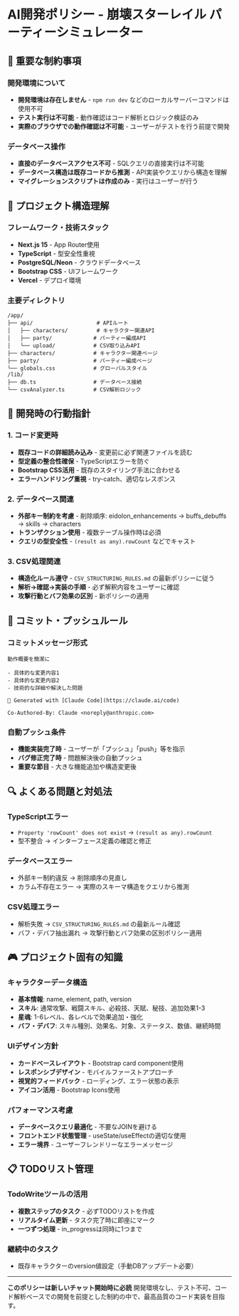 # AI開発ポリシー - 崩壊スターレイル パーティーシミュレーター

## 🚫 重要な制約事項

### 開発環境について
- **開発環境は存在しません** - `npm run dev` などのローカルサーバーコマンドは使用不可
- **テスト実行は不可能** - 動作確認はコード解析とロジック検証のみ
- **実際のブラウザでの動作確認は不可能** - ユーザーがテストを行う前提で開発

### データベース操作
- **直接のデータベースアクセス不可** - SQLクエリの直接実行は不可能
- **データベース構造は既存コードから推測** - API実装やクエリから構造を理解
- **マイグレーションスクリプトは作成のみ** - 実行はユーザーが行う

## 📁 プロジェクト構造理解

### フレームワーク・技術スタック
- **Next.js 15** - App Router使用
- **TypeScript** - 型安全性重視
- **PostgreSQL/Neon** - クラウドデータベース
- **Bootstrap CSS** - UIフレームワーク
- **Vercel** - デプロイ環境

### 主要ディレクトリ
```
/app/
├── api/                    # APIルート
│   ├── characters/         # キャラクター関連API
│   ├── party/             # パーティー編成API
│   └── upload/            # CSV取り込みAPI
├── characters/            # キャラクター関連ページ
├── party/                 # パーティー編成ページ
└── globals.css            # グローバルスタイル
/lib/
├── db.ts                  # データベース接続
└── csvAnalyzer.ts         # CSV解析ロジック
```

## 🎯 開発時の行動指針

### 1. コード変更時
- **既存コードの詳細読み込み** - 変更前に必ず関連ファイルを読む
- **型定義の整合性確保** - TypeScriptエラーを防ぐ
- **Bootstrap CSS活用** - 既存のスタイリング手法に合わせる
- **エラーハンドリング重視** - try-catch、適切なレスポンス

### 2. データベース関連
- **外部キー制約を考慮** - 削除順序: eidolon_enhancements → buffs_debuffs → skills → characters
- **トランザクション使用** - 複数テーブル操作時は必須
- **クエリの型安全性** - `(result as any).rowCount` などでキャスト

### 3. CSV処理関連
- **構造化ルール遵守** - `CSV_STRUCTURING_RULES.md` の最新ポリシーに従う
- **解析→確認→実装の手順** - 必ず解釈内容をユーザーに確認
- **攻撃行動とバフ効果の区別** - 新ポリシーの適用

## 📝 コミット・プッシュルール

### コミットメッセージ形式
```
動作概要を簡潔に

- 具体的な変更内容1
- 具体的な変更内容2
- 技術的な詳細や解決した問題

🤖 Generated with [Claude Code](https://claude.ai/code)

Co-Authored-By: Claude <noreply@anthropic.com>
```

### 自動プッシュ条件
- **機能実装完了時** - ユーザーが「プッシュ」「push」等を指示
- **バグ修正完了時** - 問題解決後の自動プッシュ
- **重要な節目** - 大きな機能追加や構造変更後

## 🔍 よくある問題と対処法

### TypeScriptエラー
- `Property 'rowCount' does not exist` → `(result as any).rowCount`
- 型不整合 → インターフェース定義の確認と修正

### データベースエラー  
- 外部キー制約違反 → 削除順序の見直し
- カラム不存在エラー → 実際のスキーマ構造をクエリから推測

### CSV処理エラー
- 解析失敗 → `CSV_STRUCTURING_RULES.md` の最新ルール確認
- バフ・デバフ抽出漏れ → 攻撃行動とバフ効果の区別ポリシー適用

## 🎮 プロジェクト固有の知識

### キャラクターデータ構造
- **基本情報**: name, element, path, version
- **スキル**: 通常攻撃、戦闘スキル、必殺技、天賦、秘技、追加効果1-3
- **星魂**: 1-6レベル、各レベルで効果追加・強化
- **バフ・デバフ**: スキル種別、効果名、対象、ステータス、数値、継続時間

### UIデザイン方針
- **カードベースレイアウト** - Bootstrap card component使用
- **レスポンシブデザイン** - モバイルファーストアプローチ
- **視覚的フィードバック** - ローディング、エラー状態の表示
- **アイコン活用** - Bootstrap Icons使用

### パフォーマンス考慮
- **データベースクエリ最適化** - 不要なJOINを避ける
- **フロントエンド状態管理** - useState/useEffectの適切な使用
- **エラー境界** - ユーザーフレンドリーなエラーメッセージ

## 📋 TODOリスト管理

### TodoWriteツールの活用
- **複数ステップのタスク** - 必ずTODOリストを作成
- **リアルタイム更新** - タスク完了時に即座にマーク
- **一つずつ処理** - in_progressは同時に1つまで

### 継続中のタスク
- 既存キャラクターのversion値設定（手動DBアップデート必要）

---

**このポリシーは新しいチャット開始時に必読**
開発環境なし、テスト不可、コード解析ベースでの開発を前提とした制約の中で、最高品質のコード実装を目指す。